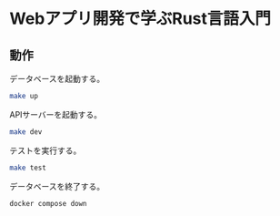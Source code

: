 # Webアプリ開発で学ぶRust言語入門

## 動作

データベースを起動する。

```sh
make up
```

APIサーバーを起動する。

```sh
make dev
```

テストを実行する。

```sh
make test
```

データベースを終了する。

```sh
docker compose down
```
